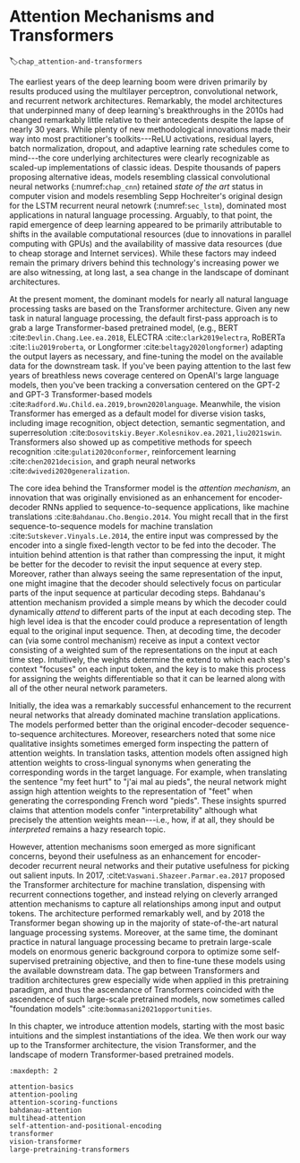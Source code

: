 # Attention Mechanisms and Transformers
:label:`chap_attention-and-transformers`


The earliest years of the deep learning boom were driven primarily
by results produced using the multilayer perceptron, 
convolutional network, and recurrent network architectures. 
Remarkably, the model architectures that underpinned 
many of deep learning's breakthroughs in the 2010s
had changed remarkably little relative to their
antecedents despite the lapse of nearly 30 years. 
While plenty of new methodological innovations 
made their way into most practitioner's toolkits---ReLU 
activations, residual layers, batch normalization, dropout, 
and adaptive learning rate schedules come to mind---the core
underlying architectures were clearly recognizable as 
scaled-up implementations of classic ideas.
Despite thousands of papers proposing alternative ideas,
models resembling classical convolutional neural networks (:numref:`chap_cnn`) 
retained *state of the art* status in computer vision
and models resembling Sepp Hochreiter's original design
for the LSTM recurrent neural netowrk (:numref:`sec_lstm`),
dominated most applications in natural language processing. 
Arguably, to that point, the rapid emergence of deep learning
appeared to be primarily attributable to shifts 
in the available computational resources 
(due to innovations in parallel computing with GPUs)
and the availability of massive data resources
(due to cheap storage and Internet services).
While these factors may indeed remain the primary drivers
behind this technology's increasing power
we are also witnessing, at long last, 
a sea change in the landscape of dominant architectures.

At the present moment, the dominant models 
for nearly all natural language processing tasks
are based on the Transformer architecture.
Given any new task in natural language processing, the default first-pass approach
is to grab a large Transformer-based pretrained model,
(e.g., BERT :cite:`Devlin.Chang.Lee.ea.2018`, ELECTRA :cite:`clark2019electra`, RoBERTa :cite:`liu2019roberta`, or Longformer :cite:`beltagy2020longformer`)
adapting the output layers as necessary, 
and fine-tuning the model on the available 
data for the downstream task. 
If you've been paying attention to the last few years
of breathless news coverage centered on OpenAI's
large language models, then you've been tracking a conversation 
centered on the GPT-2 and GPT-3 Transformer-based models :cite:`Radford.Wu.Child.ea.2019,brown2020language`.
Meanwhile, the vision Transformer has emerged 
as a default model for diverse vision tasks,
including image recognition, object detection,
semantic segmentation, and superresolution :cite:`Dosovitskiy.Beyer.Kolesnikov.ea.2021,liu2021swin`. 
Transformers also showed up as competitive methods 
for speech recognition :cite:`gulati2020conformer`,
reinforcement learning :cite:`chen2021decision`,
and graph neural networks :cite:`dwivedi2020generalization`.

The core idea behind the Transformer model is the *attention mechanism*,
an innovation that was originally envisioned as an enhancement 
for encoder-decoder RNNs applied to sequence-to-sequence applications,
like machine translations :cite:`Bahdanau.Cho.Bengio.2014`.
You might recall that in the first sequence-to-sequence models
for machine translation :cite:`Sutskever.Vinyals.Le.2014`,
the entire input was compressed by the encoder 
into a single fixed-length vector to be fed into the decoder. 
The intuition behind attention is that rather than compressing the input,
it might be better for the decoder to revisit the input sequence at every step.
Moreover, rather than always seeing the same representation of the input,
one might imagine that the decoder should selectively focus 
on particular parts of the input sequence at particular decoding steps. 
Bahdanau's attention mechanism provided a simple means 
by which the decoder could dynamically *attend* to different 
parts of the input at each decoding step. 
The high level idea is that the encoder could produce a representation
of length equal to the original input sequence. 
Then, at decoding time, the decoder can (via some control mechanism)
receive as input a context vector consisting of a weighted sum 
of the representations on the input at each time step. 
Intuitively, the weights determine the extend 
to which each step's context "focuses" on each input token,
and the key is to make this process 
for assigning the weights differentiable
so that it can be learned along with 
all of the other neural network parameters. 

Initially, the idea was a remarkably successful 
enhancement to the recurrent neural networks 
that already dominated machine translation applications.
The models performed better than the original
encoder-decoder sequence-to-sequence architectures.
Moreover, researchers noted that some nice qualitative insights
sometimes emerged form inspecting the pattern of attention weights.
In translation tasks, attention models 
often assigned high attention weights to cross-lingual synonyms
when generating the corresponding words in the target language. 
For example, when translating the sentence "my feet hurt"
to "j'ai mal au pieds", the neural network might assign
high attention weights to the representation of "feet"
when generating the corresponding French word "pieds".
These insights spurred claims that attention models confer "interpretability"
although what precisely the attention weights mean---i.e.,
how, if at all, they should be *interpreted* remains a hazy research topic.

However, attention mechanisms soon emerged as more significant concerns,
beyond their usefulness as an enhancement for encoder-decoder recurrent neural networks
and their putative usefulness for picking out salient inputs. 
In 2017, :citet:`Vaswani.Shazeer.Parmar.ea.2017` proposed 
the Transformer architecture for machine translation, 
dispensing with recurrent connections together,
and instead relying on cleverly arranged attention mechanisms
to capture all relationships among input and output tokens. 
The architecture performed remarkably well, 
and by 2018 the Transformer began showing up
in the majority of state-of-the-art natural language processing systems. 
Moreover, at the same time, the dominant practice in natural language processing
became to pretrain large-scale models 
on enormous generic background corpora
to optimize some self-supervised pretraining objective,
and then to fine-tune these models 
using the available downstream data. 
The gap between Transformers and tradition architectures
grew especially wide when applied in this pretraining paradigm,
and thus the ascendance of Transformers coincided 
with the ascendence of such large-scale pretrained models,
now sometimes called "foundation models" :cite:`bommasani2021opportunities`.


In this chapter, we introduce attention models, 
starting with the most basic intuitions 
and the simplest instantiations of the idea.
We then work our way up to the Transformer architecture, 
the vision Transformer, and the landscape 
of modern Transformer-based pretrained models.

```toc
:maxdepth: 2

attention-basics
attention-pooling
attention-scoring-functions
bahdanau-attention
multihead-attention
self-attention-and-positional-encoding
transformer
vision-transformer
large-pretraining-transformers
```

